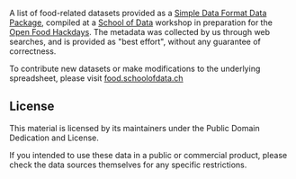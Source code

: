 A list of food-related datasets provided as a [Simple Data Format Data Package](http://dataprotocols.readthedocs.io/en/latest/simple-data-format.html), compiled at a [School of Data](http://schoolofdata.ch) workshop in preparation for the [Open Food Hackdays](http://food.opendata.ch). The metadata was collected by us through web searches, and is provided as "best effort", without any guarantee of correctness.

To contribute new datasets or make modifications to the underlying spreadsheet, please visit [food.schoolofdata.ch](http://food.schoolofdata.ch)

## License

This material is licensed by its maintainers under the Public Domain Dedication
and License.

If you intended to use these data in a public or commercial product, please
check the data sources themselves for any specific restrictions.
